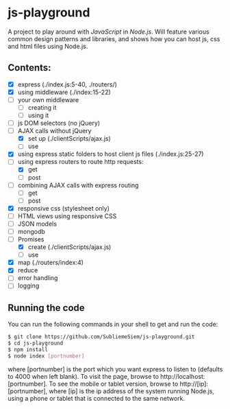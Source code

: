 # js-playground

A project to play around with *JavaScript* in *Node.js*. Will feature various common design patterns and libraries, and shows how you can host js, css and html files using Node.js.

## Contents:
- [x] express (./index.js:5-40, ./routers/)
- [x] using middleware (./index:15-22)
- [ ] your own middleware
  - [ ] creating it
  - [ ] using it
- [ ] js DOM selectors (no jQuery)
- [ ] AJAX calls without jQuery
  - [x] set up (./clientScripts/ajax.js)
  - [ ] use
- [x] using express static folders to host client js files (./index.js:25-27)
- [ ] using express routers to route http requests:
  - [x] get
  - [ ] post
- [ ] combining AJAX calls with express routing
  - [ ] get
  - [ ] post
- [x] responsive css (stylesheet only)
- [ ] HTML views using responsive CSS
- [ ] JSON models
- [ ] mongodb
- [ ] Promises
  - [x] create (./clientScripts/ajax.js)
  - [ ] use
- [x] map (./routers/index:4)
- [x] reduce
- [ ] error handling
- [ ] logging

## Running the code

You can run the following commands in your shell to get and run the code:
```bash
$ git clone https://github.com/SubliemeSiem/js-playground.git
$ cd js-playground
$ npm install
$ node index [portnumber]
```
where [portnumber] is the port which you want express to listen to (defaults to 4000 when left blank). To visit the page, browse to http://localhost:[portnumber]. 
To see the mobile or tablet version, browse to http://[ip]:[portnumber],
where [ip] is the ip address of the system running Node.js, using a phone or tablet that is connected to the same network.